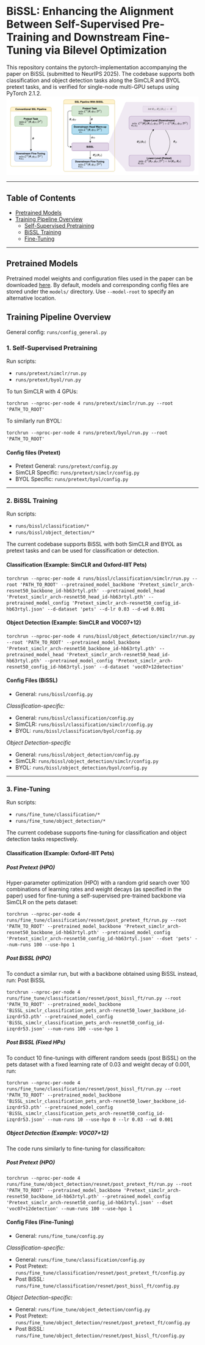 # BiSSL: Enhancing the Alignment Between Self-Supervised Pre-Training and Downstream Fine-Tuning via Bilevel Optimization
This repository contains the pytorch-implementation accompanying the paper on BiSSL (submitted to NeurIPS 2025).  The codebase supports both classification and object detection tasks along the SimCLR and BYOL pretext tasks, and is verified for single-node multi-GPU setups using PyTorch 2.1.2.
![](figs/bissl_pipeline.png)

---

## Table of Contents
- [Pretrained Models](#pretrained-models)
- [Training Pipeline Overview](#training-pipeline-overview)
  - [Self-Supervised Pretraining](#1-self-supervised-pretraining)
  - [BiSSL Training](#2-bissl-training)
  - [Fine-Tuning](#3-fine-tuning)

---

## Pretrained Models
Pretrained model weights and configuration files used in the paper can be downloaded [here](https://drive.google.com/drive/folders/120GUKlcpeh3rhKq9W_-6lSHCKWhQx7gB?usp=share_link). By default, models and corresponding config files are stored under the `models/` directory. Use `--model-root` to specify an alternative location.

## Training Pipeline Overview
General config: `runs/config_general.py`

### 1. Self-Supervised Pretraining
Run scripts: 
- `runs/pretext/simclr/run.py`
- `runs/pretext/byol/run.py`

To tun SimCLR with 4 GPUs:
```
torchrun --nproc-per-node 4 runs/pretext/simclr/run.py --root 'PATH_TO_ROOT'
```

To similarly run BYOL:
```
torchrun --nproc-per-node 4 runs/pretext/byol/run.py --root 'PATH_TO_ROOT'
```
#### Config files (Pretext)
- Pretext General: `runs/pretext/config.py`
- SimCLR Specific: `runs/pretext/simclr/config.py`
- BYOL Specific: `runs/pretext/byol/config.py`

---

### 2. BiSSL Training
Run scripts: 
- `runs/bissl/classification/*`
- `runs/bissl/object_detection/*`

The current codebase supports BiSSL with both SimCLR and BYOL as pretext tasks and can be used for classification or detection.

#### Classification (Example: SimCLR and Oxford-IIIT Pets)
```
torchrun --nproc-per-node 4 runs/bissl/classification/simclr/run.py --root 'PATH_TO_ROOT' --pretrained_model_backbone 'Pretext_simclr_arch-resnet50_backbone_id-hb63rtyl.pth' --pretrained_model_head 'Pretext_simclr_arch-resnet50_head_id-hb63rtyl.pth' --pretrained_model_config 'Pretext_simclr_arch-resnet50_config_id-hb63rtyl.json' --d-dataset 'pets' --d-lr 0.03 --d-wd 0.001
```

#### Object Detection (Example: SimCLR and VOC07+12)
```
torchrun --nproc-per-node 4 runs/bissl/object_detection/simclr/run.py --root 'PATH_TO_ROOT' --pretrained_model_backbone 'Pretext_simclr_arch-resnet50_backbone_id-hb63rtyl.pth' --pretrained_model_head 'Pretext_simclr_arch-resnet50_head_id-hb63rtyl.pth' --pretrained_model_config 'Pretext_simclr_arch-resnet50_config_id-hb63rtyl.json' --d-dataset 'voc07+12detection'
```

#### Config Files (BiSSL)
- General: `runs/bissl/config.py`

*Classification-specific:*
- General: `runs/bissl/classification/config.py`
- SimCLR: `runs/bissl/classification/simclr/config.py`
- BYOL: `runs/bissl/classification/byol/config.py`

*Object Detection-specific*
- General: `runs/bissl/object_detection/config.py`
- SimCLR: `runs/bissl/object_detection/simclr/config.py`
- BYOL: `runs/bissl/object_detection/byol/config.py`

---

### 3. Fine-Tuning
Run scripts: 
- `runs/fine_tune/classification/*`
- `runs/fine_tune/object_detection/*`

The current codebase supports fine-tuning for classification and object detection tasks respectively.


#### Classification (Example: Oxford-IIIT Pets)
##### Post Pretext (HPO)
Hyper-parameter optimization (HPO) with a random grid search over 100 combinations of learning rates and weight decays (as specified in the paper) used for fine-tuning a self-supervised pre-trained backbone via SimCLR on the pets dataset:
```
torchrun --nproc-per-node 4 runs/fine_tune/classification/resnet/post_pretext_ft/run.py --root 'PATH_TO_ROOT' --pretrained_model_backbone 'Pretext_simclr_arch-resnet50_backbone_id-hb63rtyl.pth' --pretrained_model_config 'Pretext_simclr_arch-resnet50_config_id-hb63rtyl.json' --dset 'pets' --num-runs 100 --use-hpo 1
```

##### Post BiSSL (HPO)
To conduct a similar run, but with a backbone obtained using BiSSL instead, run:
Post BiSSL
```
torchrun --nproc-per-node 4 runs/fine_tune/classification/resnet/post_bissl_ft/run.py --root 'PATH_TO_ROOT' --pretrained_model_backbone 'BiSSL_simclr_classification_pets_arch-resnet50_lower_backbone_id-izqrdr53.pth' --pretrained_model_config 'BiSSL_simclr_classification_pets_arch-resnet50_config_id-izqrdr53.json' --num-runs 100 --use-hpo 1
```

##### Post BiSSL (Fixed HPs)
To conduct 10 fine-tunings with different random seeds (post BiSSL) on the pets dataset with a fixed learning rate of 0.03 and weight decay of 0.001, run:
```
torchrun --nproc-per-node 4 runs/fine_tune/classification/resnet/post_bissl_ft/run.py --root 'PATH_TO_ROOT' --pretrained_model_backbone 'BiSSL_simclr_classification_pets_arch-resnet50_lower_backbone_id-izqrdr53.pth' --pretrained_model_config 'BiSSL_simclr_classification_pets_arch-resnet50_config_id-izqrdr53.json' --num-runs 10 --use-hpo 0 --lr 0.03 --wd 0.001
```

##### Object Detection (Example: VOC07+12)
The code runs similarly to fine-tuning for classificaiton:
##### Post Pretext (HPO)
```
torchrun --nproc-per-node 4 runs/fine_tune/object_detection/resnet/post_pretext_ft/run.py --root 'PATH_TO_ROOT' --pretrained_model_backbone 'Pretext_simclr_arch-resnet50_backbone_id-hb63rtyl.pth' --pretrained_model_config 'Pretext_simclr_arch-resnet50_config_id-hb63rtyl.json' --dset 'voc07+12detection' --num-runs 100 --use-hpo 1
```

#### Config Files (Fine-Tuning)
- General: `runs/fine_tune/config.py`

*Classification-specific:*
- General: `runs/fine_tune/classification/config.py`
- Post Pretext: `runs/fine_tune/classification/resnet/post_pretext_ft/config.py`
- Post BiSSL: `runs/fine_tune/classification/resnet/post_bissl_ft/config.py`

*Object Detection-specific:*
- General: `runs/fine_tune/object_detection/config.py`
- Post Pretext: `runs/fine_tune/object_detection/resnet/post_pretext_ft/config.py`
- Post BiSSL: `runs/fine_tune/object_detection/resnet/post_bissl_ft/config.py`




